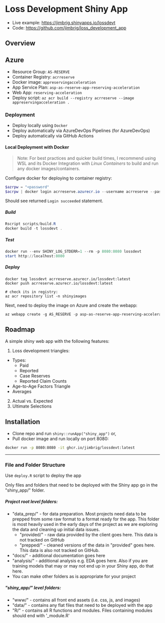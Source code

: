# Loss Development Shiny App

- Live example: https://jimbrig.shinyapps.io/lossdevt
- Code: https://github.com/jimbrig/loss_development_app

## Overview

## Azure

- Resource Group: `AS-RESERVE`
- Container Registry: `acrreserve`
- Docker image: `appreservingacceleration`
- App Service Plan: `asp-as-reserve-app-reserving-acceleration`
- Web App: `reserving-acceleration`
- Deploy script: `az acr build --registry acrreserve --image appreservingacceleration .`

### Deployment

- Deploy locally using `Docker`
- Deploy automatically via AzureDevOps Pipelines (for AzureDevOps)
- Deploy automatically via GitHub Actions

#### Local Deployment with Docker

> Note: For best practices and quicker build times, I recommend using WSL and its Docker Integration with *Linux Containers* to build and run any docker images/containers. 

Configure docker for deploying to container registry:

```powershell
$azrpw = "<password"
$acrpw | docker login acrreserve.azurecr.io --username acrreserve --password-stdin
```

Should see returned `Login succeeded` statement.

##### Build

```powershell
Rscript scripts/build.R
docker build -t lossdevt .
```

##### Test

```powershell
docker run --env SHINY_LOG_STDERR=1 --rm -p 8080:8080 lossdevt
start http://localhost:8080
```

##### Deploy

```powerhsell
docker tag lossdevt acrreserve.azurecr.io/lossdevt:latest
docker push acrreserve.azurecr.io/lossdevt:latest

# check its in registry:
az acr repository list -n shinyimages
```

Next, need to deploy the image on Azure and create the webapp:

```powershell
az webapp create -g AS_RESERVE -p asp-as-reserve-app-reserving-acceleration -n lossdevt -i acrreserve.azurecr.io/lossdevt:latest
```

## Roadmap

A simple shiny web app with the following features:

1. Loss development triangles:
  - Types:
    - Paid
    - Reported
    - Case Reserves
    - Reported Claim Counts
  - Age-to-Age Factors Triangle
  - Averages
2. Actual vs. Expected
3. Ultimate Selections

## Installation

- Clone repo and run `shiny::runApp("shiny_app")` or,
- Pull docker image and run locally on port 8080:

```bash
docker run -p 8080:8080 -it ghcr.io/jimbrig/lossdevt:latest
```


***

### File and Folder Structure

Use `deploy.R` script to deploy the app

Only files and folders that need to be deployed with the Shiny app go in the "shiny_app/" folder.

##### Project root level folders:

  - "data_prep/" - for data preparation.  Most projects need data to be prepped from some raw format to a format ready for the app.  This folder is most heavily used in the early days of the project as we are exploring the data and cleaning up initial data issues.
      - "provided/" - raw data provided by the client goes here.  This data is not tracked on GitHub
      - "prepped/" - cleaned versions of the data in "provided" goes here.  This data is also not tracked on GitHub.
  - "docs/" - additional documentation goes here
  - "analysis/" - additional analysis e.g. EDA goes here.  Also if you are training models that may or may not end up in your Shiny app, do that here.
  - You can make other folders as is appropriate for your project

##### "shiny_app/" level folders:

  - "www/" - contains all front end assets (i.e. css, js, and images)
  - "data/" - contains any flat files that need to be deployed with the app
  - "R/" - contains all R functions and modules.  Files containing modules should end with '_module.R'
